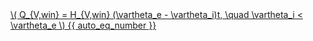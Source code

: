 <a href="/eco2_guide_center/1.%20ECO2%20Logic%20Guide/Hee1_Equation_List.html" class="equation-link" target="_blank" rel="noopener noreferrer">
  \( Q_{V,win} = H_{V,win} (\vartheta_e - \vartheta_i)t, \quad \vartheta_i < \vartheta_e \) {{ auto_eq_number }}
</a>
